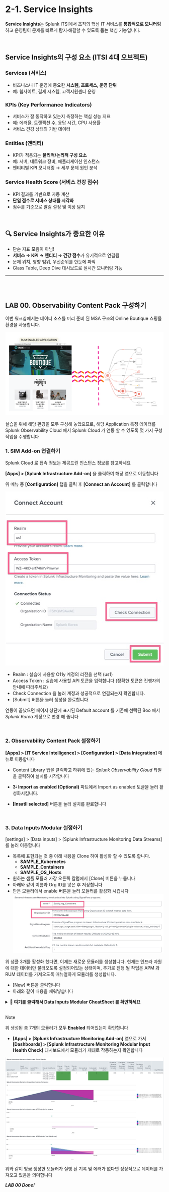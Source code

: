 # 2-1. Service Insights

**Service Insights**는 Splunk ITSI에서 조직의 핵심 IT 서비스를 **통합적으로 모니터링**하고 운영팀이 문제를 빠르게 탐지·해결할 수 있도록 돕는 핵심 기능입니다.

</br>

## Service Insights의 구성 요소 (ITSI 4대 오브젝트)

### **Services (서비스)**

- 비즈니스나 IT 운영에 중요한 **시스템, 프로세스, 운영 단위**
- 예: 웹사이트, 결제 시스템, 고객지원센터 운영

### **KPIs (Key Performance Indicators)**

- 서비스가 잘 동작하고 있는지 측정하는 핵심 성능 지표
- 예: 에러율, 트랜잭션 수, 응답 시간, CPU 사용률
- 서비스 건강 상태의 기반 데이터

### **Entities (엔티티)**

- KPI가 적용되는 **물리적/논리적 구성 요소**
- 예: 서버, 네트워크 장비, 애플리케이션 인스턴스
- 엔티티별 KPI 모니터링 → 세부 문제 원인 분석

### **Service Health Score (서비스 건강 점수)**

- KPI 결과를 기반으로 자동 계산
- **단일 점수로 서비스 상태를 시각화**
- 점수를 기준으로 알림 설정 및 이상 탐지

</br>

## 🔍 Service Insights가 중요한 이유

- 단순 지표 모음이 아님!
- **서비스 → KPI → 엔티티 → 건강 점수**가 유기적으로 연결됨
- 문제 위치, 영향 범위, 우선순위를 한눈에 파악
- Glass Table, Deep Dive 대시보드로 실시간 모니터링 가능

---

</br>
</br>

## LAB 00. Observability Content Pack 구성하기

이번 워크샵에서는 데이터 소스를 미리 준비 된 MSA 구조의 Online Boutique 쇼핑몰 환경을 사용합니다.

![](../../images/2-ninja-itsi/2-1-onlineBoutique.png)

실습을 위해 해당 환경을 모두 구성해 놓았으므로, 해당 Application 측정 데이터를 Splunk Observability Cloud 에서 Splunk Cloud 가 연동 할 수 있도록 몇 가지 구성작업을 수행합니다

### 1. SIM Add-on 연결하기

Splunk Cloud 로 접속 정보는 제공드린 인스턴스 정보를 참고하세요

**[Apps] > [Splunk Infrastructure Add-on]** 을 클릭하여 해당 앱으로 이동합니다

위 메뉴 중 **[Configuration]** 탭을 클릭 후 **[Connect an Account]** 를 클릭합니다

![](../../images/2-ninja-itsi/2-1-config1.jpg)

- Realm : 실습에 사용할 O11y 계정의 리전을 선택 (us1)
- Access Token : 실습에 사용할 API 토큰을 입력합니다 (정확한 토큰은 진행자의 안내에 따라주세요)
- Check Connection 을 눌러 계정과 성공적으로 연결되는지 확인합니다.
- [Submit] 버튼을 눌러 생성을 완료합니다

연동이 끝났으면 페이지 상단에 표시된 Default account 를 기존에 선택된 Boo 에서 _Splunk Korea_ 계정으로 변경 해 줍니다

</br>

### 2. Observability Content Pack 설정하기

**[Apps] > [IT Service Intelligence] > [Configuration] > [Data Integration]** 메뉴로 이동합니다

- Content Library 탭을 클릭하고 하위에 있는 _Splunk Observability Cloud_ 타일을 클릭하여 설치를 시작합니다

- **3: Import as enabled (Optional)** 파트에서 Import as enabled 토글을 눌러 활성화시킵니다.

- **[Insatll selected]** 버튼을 눌러 설치를 완료합니다

</br>

### 3. Data Inputs Modular 설정하기

[settings] > [Data inputs] > [Splunk Infrastructure Monitoring Data Streams] 를 눌러 이동합니다

- 목록에 표현되는 것 중 아래 내용을 Clone 하여 활성화 할 수 있도록 합니다.
  - **SAMPLE_Kubernetes**
  - **SAMPLE_Containers**
  - **SAMPLE_OS_Hosts**
- 원하는 샘플 모듈러 가장 오른쪽 칼럼에서 [Clone] 버튼을 누릅니다
- 아래와 같이 이름과 Org ID를 넣은 후 저장합니다
- 만든 모듈러에서 enable 버튼을 눌러 모듈러를 활성화 시킵니다
  ![](../../images/2-ninja-itsi/2-1-config2.jpg)

위 샘플 3개를 활성화 했다면, 이제는 새로운 모듈러를 생성합니다. 현재는 인프라 자원에 대한 데이터만 불러오도록 설정되어있는 상태이며, 추가로 진행 될 작업은 APM 과 RUM 데이터를 가져오도록 매뉴얼하게 모듈러를 생성합니다.

- [New] 버튼을 클릭합니다
- 아래와 같이 내용을 채워넣습니다

<details>
<summary><b>📌 여기를 클릭해서 Data Inputs Modular CheatSheet 를 확인하세요 </b></summary>

</br>

```bash
# Pods Infra utilization

data('container_cpu_utilization', rollup='rate').sum(by=['k8s.pod.name', 'k8s.node.name', 'k8s.cluster.name', 'k8s.pod.uid']).scale(0.01).publish();
data('container.memory.usage', filter=filter('k8s.cluster.name', '*') and filter('k8s.namespace.name', '*') and filter('sf_tags', '*', match_missing=True) and filter('k8s.deployment.name', '*', match_missing=True)).sum(by=['k8s.container.name', 'k8s.pod.name', 'k8s.node.name', 'k8s.cluster.name', 'k8s.pod.uid']).publish();
data('container.filesystem.usage', filter=filter('k8s.cluster.name', '*') and filter('k8s.namespace.name', '*') and filter('sf_tags', '*', match_missing=True) and filter('k8s.deployment.name', '*', match_missing=True)).sum(by=['k8s.container.name', 'k8s.pod.name', 'k8s.node.name', 'k8s.cluster.name', 'k8s.pod.uid']).publish();
```

</br>

```bash
# APM Traffic & Errors
data("service.request.duration.ns.p99", filter=filter("sf_service", "*")).publish(); data("service.request.duration.ns.median", filter=filter("sf_service", "*")).publish();
data("service.request.count", filter=filter("sf_service", "*")).publish();
```

</br>

```bash
# RUM page view & errors
data('rum.page_view.count').publish(label='rum_page_view'); data('rum.client_error.count').publish(label='rum_client_error'); data('rum.page_view.time.ns.p75').scale(0.000001).publish(label='rum_page_view_time'); data('rum.resource_request.count').publish(label='rum_resource_request'); data('rum.resource_request.time.ns.p75').scale(0.000001).publish(label='rum_resource_request_time'); data('rum.crash.count').publish(label='rum_crash_count'); data('rum.app_error.count').publish(label='rum_app_error_count'); data('rum.cold_start.time.ns.p75').scale(0.000001).publish(label='rum_cold_start_time'); data('rum.cold_start.count').publish(label='rum_cold_start_count'); data('rum.webvitals_lcp.time.ns.p75').scale(0.000001).publish(label='rum_webvitals_lcp'); data('rum.webvitals_cls.score.p75').publish(label='rum_webvitals_cls'); data('rum.webvitals_fid.time.ns.p75').scale(0.000001).publish(label='rum_webvitals_fid');
```

</br>

```bash
# Synthetics
data('*', filter=filter('sf_product', 'synthetics') and filter('test_type', '*')).publish();
data('synthetics.run.uptime.percent', filter=filter('test_type', 'browser')and filter('test', '*')).mean(over=Args.get('ui.dashboard_window', '15m')).mean(by=['test']).publish();
data('synthetics.duration.time.ms', filter=filter('test', '*') and filter('test_type', 'browser')).mean(by=['location', 'location_id', 'test_id', 'test_type']).publish();
```

</details>

</br>

> [!NOTE]
> 위 생성된 총 7개의 모듈러가 모두 **Enabled** 되어있는지 확인합니다

- **[Apps] > [Splunk Infrastructure Monitoring Add-on]** 앱으로 가서 **[Dashboards] > [Splunk Infrastructure Monitoring Modular Input Health Check]** 대시보드에서 모듈러가 제대로 작동하는지 확인합니다

![](../../images/2-ninja-itsi/2-1-config3.jpg)

위와 같이 방금 생성한 모듈러가 실행 된 기록 및 에러가 없다면 정상적으로 데이터를 가져오고 있음을 의미합니다

**_LAB 00 Done!_**
